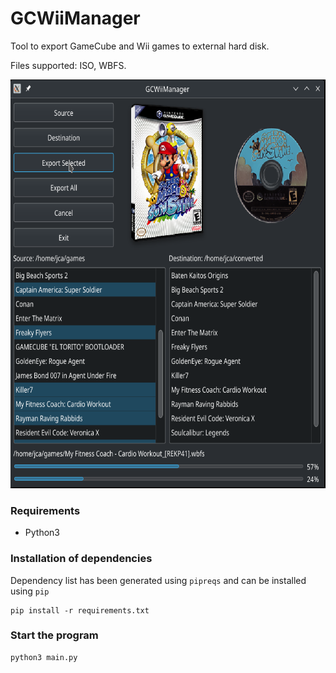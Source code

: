 # GCWiiManager

Tool to export GameCube and Wii games to external hard disk.

Files supported: ISO, WBFS.

<img src="images/example_preview.png" width="684px" height="654px">

### Requirements

* Python3

### Installation of dependencies
Dependency list has been generated using `pipreqs` and can be installed using `pip`
```
pip install -r requirements.txt
```


### Start the program
```
python3 main.py
```

